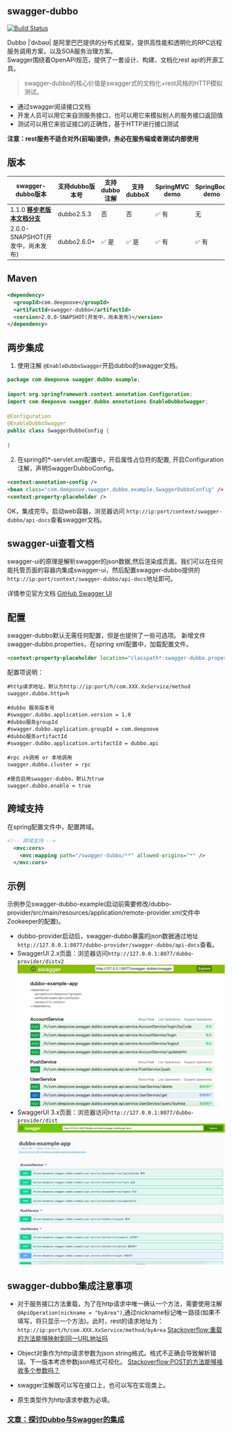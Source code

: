## swagger-dubbo

[![Build Status](https://travis-ci.org/Sayi/swagger-dubbo.svg?branch=master)](https://travis-ci.org/Sayi/swagger-dubbo)

Dubbo |ˈdʌbəʊ| 是阿里巴巴提供的分布式框架，提供高性能和透明化的RPC远程服务调用方案，以及SOA服务治理方案。  
Swagger围绕着OpenAPI规范，提供了一套设计、构建、文档化rest api的开源工具。

> swagger-dubbo的核心价值是swagger式的文档化+rest风格的HTTP模拟测试。

* 通过swagger阅读接口文档
* 开发人员可以用它来自测服务接口，也可以用它来模拟别人的服务接口返回值
* 测试可以用它来验证接口的正确性，基于HTTP进行接口测试

**注意：rest服务不适合对外(前端)提供，务必在服务端或者测试内部使用**


## 版本
| swagger-dubbo版本 | 支持dubbo版本号 | 支持dubbo注解 | 支持dubboX | SpringMVC demo | SpringBoot demo
| --- | --- | --- | --- | --- | --- |
| 1.1.0 [**移步老版本文档分支**](https://github.com/Sayi/swagger-dubbo/tree/1.1.0-release) | dubbo2.5.3 | 否 | 否 | :white_check_mark: 有 | 无
| 2.0.0-SNAPSHOT(开发中，尚未发布) | dubbo2.6.0+ | :white_check_mark: 是 | :white_check_mark: 是 | :white_check_mark: 有 | :white_check_mark: 有


## Maven
```xml
<dependency>
  <groupId>com.deepoove</groupId>
  <artifactId>swagger-dubbo</artifactId>
  <version>2.0.0-SNAPSHOT(开发中，尚未发布)</version>
</dependency>
```

## 两步集成

1. 使用注解 `@EnableDubboSwagger`开启dubbo的swagger文档。
```java
package com.deepoove.swagger.dubbo.example;

import org.springframework.context.annotation.Configuration;
import com.deepoove.swagger.dubbo.annotations.EnableDubboSwagger;

@Configuration
@EnableDubboSwagger
public class SwaggerDubboConfig {

}
```

2. 在spring的*-servlet.xml配置中，开启属性占位符的配置, 开启Configuration注解，声明SwaggerDubboConfig。

```xml
<context:annotation-config />
<bean class="com.deepoove.swagger.dubbo.example.SwaggerDubboConfig" />
<context:property-placeholder />
```

OK，集成完毕。启动web容器，浏览器访问 `http://ip:port/context/swagger-dubbo/api-docs`查看swagger文档。


## swagger-ui查看文档
swagger-ui的原理是解析swagger的json数据,然后渲染成页面。我们可以在任何能托管页面的容器内集成swagger-ui，然后配置swagger-dubbo提供的`http://ip:port/context/swagger-dubbo/api-docs`地址即可。

详情参见官方文档 [GitHub Swagger UI](https://github.com/swagger-api/swagger-ui)

## 配置
swagger-dubbo默认无需任何配置，但是也提供了一些可选项。
新增文件swagger-dubbo.properties，在spring xml配置中，加载配置文件。

```xml
<context:property-placeholder location="classpath*:swagger-dubbo.properties" />
```

配置项说明：
```properties
#http请求地址，默认为http://ip:port/h/com.XXX.XxService/method
swagger.dubbo.http=h

#dubbo 服务版本号
#swagger.dubbo.application.version = 1.0
#dubbo服务groupId
#swagger.dubbo.application.groupId = com.deepoove
#dubbo服务artifactId
#swagger.dubbo.application.artifactId = dubbo.api

#rpc zk调用 or 本地调用
swagger.dubbo.cluster = rpc

#是否启用swagger-dubbo，默认为true
swagger.dubbo.enable = true
```

## 跨域支持
在spring配置文件中，配置跨域。
```xml
<!-- 跨域支持 -->
  <mvc:cors>
    <mvc:mapping path="/swagger-dubbo/**" allowed-origins="*" />
  </mvc:cors>
```

## 示例
示例参见swagger-dubbo-example(启动前需要修改/dubbo-provider/src/main/resources/application/remote-provider.xml文件中Zookeeper的配置)。
* dubbo-provider启动后，swagger-dubbo暴露的json数据通过地址`http://127.0.0.1:8077/dubbo-provider/swagger-dubbo/api-docs`查看。
* SwaggerUI 2.x页面：浏览器访问`http://127.0.0.1:8077/dubbo-provider/distv2`
![Swagger-UI](swagger-dubbo-example/swagger_ui.png)
* SwaggerUI 3.x页面：浏览器访问`http://127.0.0.1:8077/dubbo-provider/dist` 
![Swagger-UI](swagger-dubbo-example/swagger_ui_3.png)

## swagger-dubbo集成注意事项
* 对于服务接口方法重载，为了在http请求中唯一确认一个方法，需要使用注解`@ApiOperation(nickname = "byArea")`,通过nickname标记唯一路径(如果不填写，将只显示一个方法)。此时，rest的请求地址为：`http://ip:port/h/com.XXX.XxService/method/byArea`
[Stackoverflow:重载的方法能够映射到同一URL地址吗](http://stackoverflow.com/questions/17196766/can-resteasy-choose-method-based-on-query-params)

* Object对象作为http请求参数为json string格式。格式不正确会导致解析错误。下一版本考虑参数json格式可视化。
[Stackoverflow:POST的方法能够接收多个参数吗？](http://stackoverflow.com/questions/5553218/jax-rs-post-multiple-objects)

* swagger注解既可以写在接口上，也可以写在实现类上。 
* 原生类型作为http请求参数为必填。

### [文章：探讨Dubbo与Swagger的集成](https://github.com/Sayi/sayi.github.com/issues/15)

 
